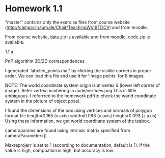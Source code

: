 # Homework 1.1

"master" contains only the exercise files from course website (http://campar.in.tum.de/Chair/TeachingWs19TDCV) and from moodle.

From course website, data.zip is available and from moodle, code.zip is available.

1.1 a

PnP algorithm 3D/2D correspondences

I generated 'labeled_points.mat' by clicking the visible corners in proper order. We can load this file and use it for 'image points' for 8 images.

NOTE: The world coordinate system origin is at vertex 6 (lower left corner of image). Refer vertex numbering in code/vertices.png
This is little ambiguous. I referrred to the homework pdf(to check the world coordinate system in the picture of object pose).

I found the dimensions of the box using vertices and normals of polygon format file
length=0.165  (x axis)
width=0.063   (y axis)
height=0.093  (z axis)
Using these information, we get world coordinate system of the teabox.

cameraparams are found using intrinsic matrix specified from cameraParameters()

Maxreprojerr is set to 1 (according to documentation, default is 1). If the value is high, compuation is high, but accuracy is low.





